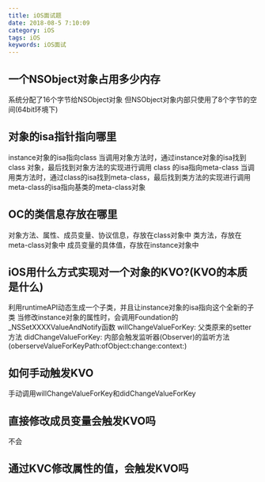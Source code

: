 ```yaml
---
title: iOS面试题
date: 2018-08-5 7:10:09
category: iOS
tags: iOS
keywords: iOS面试
---
```


## 一个NSObject对象占用多少内存
系统分配了16个字节给NSObject对象
但NSObject对象内部只使用了8个字节的空间(64bit环境下)

## 对象的isa指针指向哪里
instance对象的isa指向class
当调用对象方法时，通过instance对象的isa找到class 对象，最后找到对象方法的实现进行调用
class 的isa指向meta-class
当调用类方法时，通过class的isa找到meta-class，最后找到类方法的实现进行调用
meta-class的isa指向基类的meta-class对象

## OC的类信息存放在哪里
对象方法、属性、成员变量、协议信息，存放在class对象中
类方法，存放在meta-class对象中
成员变量的具体值，存放在instance对象中

## iOS用什么方式实现对一个对象的KVO?(KVO的本质是什么)
利用runtimeAPI动态生成一个子类，并且让instance对象的isa指向这个全新的子类
当修改instance对象的属性时，会调用Foundation的_NSSetXXXXValueAndNotify函数
willChangeValueForKey:
父类原来的setter方法
didChangeValueForKey:
内部会触发监听器(Observer)的监听方法(oberserveValueForKeyPath:ofObject:change:context:)

## 如何手动触发KVO
手动调用willChangeValueForKey和didChangeValueForKey
## 直接修改成员变量会触发KVO吗
不会

## 通过KVC修改属性的值，会触发KVO吗  

